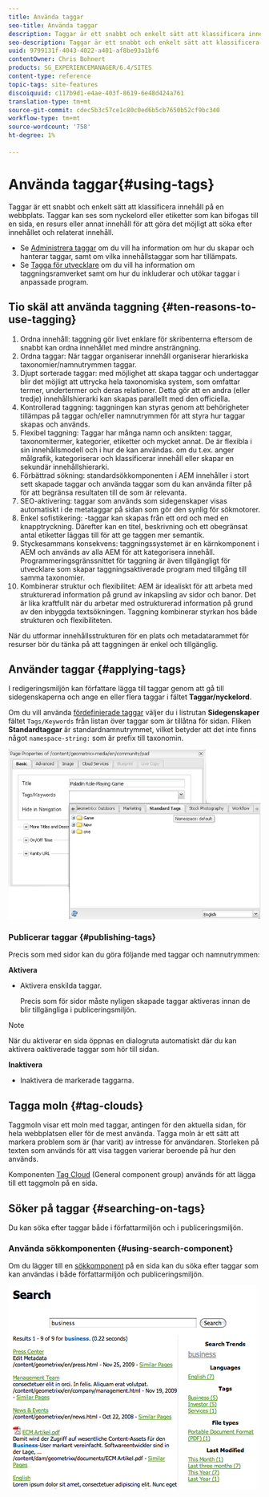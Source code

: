 ```yaml
---
title: Använda taggar
seo-title: Använda taggar
description: Taggar är ett snabbt och enkelt sätt att klassificera innehåll på en webbplats. Taggar kan ses som nyckelord eller etiketter som kan bifogas till en sida, en resurs eller annat innehåll för att göra det möjligt att söka efter innehållet och relaterat innehåll.
seo-description: Taggar är ett snabbt och enkelt sätt att klassificera innehåll på en webbplats. Taggar kan ses som nyckelord eller etiketter som kan bifogas till en sida, en resurs eller annat innehåll för att göra det möjligt att söka efter innehållet och relaterat innehåll.
uuid: 9799131f-4043-4022-a401-af8be93a1bf6
contentOwner: Chris Bohnert
products: SG_EXPERIENCEMANAGER/6.4/SITES
content-type: reference
topic-tags: site-features
discoiquuid: c117b9d1-e4ae-403f-8619-6e48d424a761
translation-type: tm+mt
source-git-commit: cdec5b3c57ce1c80c0ed6b5cb7650b52cf9bc340
workflow-type: tm+mt
source-wordcount: '758'
ht-degree: 1%

---
```



# Använda taggar{#using-tags}

Taggar är ett snabbt och enkelt sätt att klassificera innehåll på en webbplats. Taggar kan ses som nyckelord eller etiketter som kan bifogas till en sida, en resurs eller annat innehåll för att göra det möjligt att söka efter innehållet och relaterat innehåll.

* Se [Administrera taggar](/help/sites-administering/tags.md) om du vill ha information om hur du skapar och hanterar taggar, samt om vilka innehållstaggar som har tillämpats.
* Se [Tagga för utvecklare](/help/sites-developing/tags.md) om du vill ha information om taggningsramverket samt om hur du inkluderar och utökar taggar i anpassade program.

## Tio skäl att använda taggning {#ten-reasons-to-use-tagging}

1. Ordna innehåll: taggning gör livet enklare för skribenterna eftersom de snabbt kan ordna innehållet med mindre ansträngning.
1. Ordna taggar: När taggar organiserar innehåll organiserar hierarkiska taxonomier/namnutrymmen taggar.
1. Djupt sorterade taggar: med möjlighet att skapa taggar och undertaggar blir det möjligt att uttrycka hela taxonomiska system, som omfattar termer, undertermer och deras relationer. Detta gör att en andra (eller tredje) innehållshierarki kan skapas parallellt med den officiella.
1. Kontrollerad taggning: taggningen kan styras genom att behörigheter tillämpas på taggar och/eller namnutrymmen för att styra hur taggar skapas och används.
1. Flexibel taggning: Taggar har många namn och ansikten: taggar, taxonomitermer, kategorier, etiketter och mycket annat. De är flexibla i sin innehållsmodell och i hur de kan användas. om du t.ex. anger målgrafik, kategoriserar och klassificerar innehåll eller skapar en sekundär innehållshierarki.
1. Förbättrad sökning: standardsökkomponenten i AEM innehåller i stort sett skapade taggar och använda taggar som du kan använda filter på för att begränsa resultaten till de som är relevanta.
1. SEO-aktivering: taggar som används som sidegenskaper visas automatiskt i de metataggar på sidan som gör den synlig för sökmotorer.
1. Enkel sofistikering: -taggar kan skapas från ett ord och med en knapptryckning. Därefter kan en titel, beskrivning och ett obegränsat antal etiketter läggas till för att ge taggen mer semantik.
1. Styckesammans konsekvens: taggningssystemet är en kärnkomponent i AEM och används av alla AEM för att kategorisera innehåll. Programmeringsgränssnittet för taggning är även tillgängligt för utvecklare som skapar taggningsaktiverade program med tillgång till samma taxonomier.
1. Kombinerar struktur och flexibilitet: AEM är idealiskt för att arbeta med strukturerad information på grund av inkapsling av sidor och banor. Det är lika kraftfullt när du arbetar med ostrukturerad information på grund av den inbyggda textsökningen. Taggning kombinerar styrkan hos både strukturen och flexibiliteten.

När du utformar innehållsstrukturen för en plats och metadatarammet för resurser bör du tänka på att taggningen är enkel och tillgänglig.

## Använder taggar {#applying-tags}

I redigeringsmiljön kan författare lägga till taggar genom att gå till sidegenskaperna och ange en eller flera taggar i fältet **Taggar/nyckelord**.

Om du vill använda [fördefinierade taggar](/help/sites-administering/tags.md) väljer du i listrutan **Sidegenskaper** fältet `Tags/Keywords` från listan över taggar som är tillåtna för sidan. Fliken **Standardtaggar** är standardnamnutrymmet, vilket betyder att det inte finns något `namespace-string:` som är prefix till taxonomin.

![chlimage_1-2](assets/chlimage_1-2.png)

### Publicerar taggar {#publishing-tags}

Precis som med sidor kan du göra följande med taggar och namnutrymmen:

**Aktivera**

* Aktivera enskilda taggar.

   Precis som för sidor måste nyligen skapade taggar aktiveras innan de blir tillgängliga i publiceringsmiljön.

>[!NOTE]
>
>När du aktiverar en sida öppnas en dialogruta automatiskt där du kan aktivera oaktiverade taggar som hör till sidan.

**Inaktivera**

* Inaktivera de markerade taggarna.

## Tagga moln {#tag-clouds}

Taggmoln visar ett moln med taggar, antingen för den aktuella sidan, för hela webbplatsen eller för de mest använda. Tagga moln är ett sätt att markera problem som är (har varit) av intresse för användaren. Storleken på texten som används för att visa taggen varierar beroende på hur den används.

Komponenten [Tag Cloud](/help/sites-classic-ui-authoring/classic-page-author-edit-mode.md#tag-cloud) (General component group) används för att lägga till ett taggmoln på en sida.

## Söker på taggar {#searching-on-tags}

Du kan söka efter taggar både i författarmiljön och i publiceringsmiljön.

### Använda sökkomponenten {#using-search-component}

Om du lägger till en [sökkomponent](/help/sites-classic-ui-authoring/classic-page-author-edit-mode.md#search) på en sida kan du söka efter taggar som kan användas i både författarmiljön och publiceringsmiljön.

![chlimage_1-3](assets/chlimage_1-3.png)

